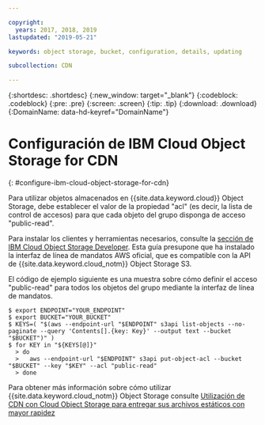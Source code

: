 ```yaml
---

copyright:
  years: 2017, 2018, 2019
lastupdated: "2019-05-21"

keywords: object storage, bucket, configuration, details, updating

subcollection: CDN

---
```


{:shortdesc: .shortdesc}
{:new_window: target="_blank"}
{:codeblock: .codeblock}
{:pre: .pre}
{:screen: .screen}
{:tip: .tip}
{:download: .download}
{:DomainName: data-hd-keyref="DomainName"}

# Configuración de IBM Cloud Object Storage for CDN
{: #configure-ibm-cloud-object-storage-for-cdn}

Para utilizar objetos almacenados en {{site.data.keyword.cloud}} Object Storage, debe establecer el valor de la propiedad "acl" (es decir, la lista de control de accesos) para que cada objeto del grupo disponga de acceso "public-read".

Para instalar los clientes y herramientas necesarios, consulte la [sección de IBM Cloud Object Storage Developer](/docs/services/cloud-object-storage/basics?topic=cloud-object-storage-gs-dev#for-developers). Esta guía presupone que ha instalado la interfaz de línea de mandatos AWS oficial, que es compatible con la API de {{site.data.keyword.cloud_notm}} Object Storage S3.

El código de ejemplo siguiente es una muestra sobre cómo definir el acceso "public-read" para todos los objetos del grupo mediante la interfaz de línea de mandatos.

```
$ export ENDPOINT="YOUR_ENDPOINT"
$ export BUCKET="YOUR_BUCKET"
$ KEYS=( "$(aws --endpoint-url "$ENDPOINT" s3api list-objects --no-paginate --query 'Contents[].{key: Key}' --output text --bucket "$BUCKET")" )
$ for KEY in "${KEYS[@]}"
  > do
  >   aws --endpoint-url "$ENDPOINT" s3api put-object-acl --bucket "$BUCKET" --key "$KEY" --acl "public-read"
  > done
```

Para obtener más información sobre cómo utilizar {{site.data.keyword.cloud_notm}} Object Storage consulte [Utilización de CDN con Cloud Object Storage para entregar sus archivos estáticos con mayor rapidez](https://cloud.ibm.com/docs/tutorials?topic=solution-tutorials-static-files-cdn#accelerate-delivery-of-static-files-using-a-cdn)
